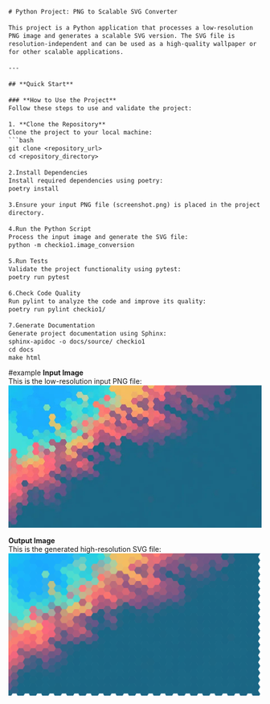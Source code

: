     # Python Project: PNG to Scalable SVG Converter

    This project is a Python application that processes a low-resolution PNG image and generates a scalable SVG version. The SVG file is resolution-independent and can be used as a high-quality wallpaper or for other scalable applications.

    ---

    ## **Quick Start**

    ### **How to Use the Project**
    Follow these steps to use and validate the project:

    1. **Clone the Repository**  
    Clone the project to your local machine:
    ```bash
    git clone <repository_url>
    cd <repository_directory>

    2.Install Dependencies
    Install required dependencies using poetry:
    poetry install

    3.Ensure your input PNG file (screenshot.png) is placed in the project directory.

    4.Run the Python Script
    Process the input image and generate the SVG file:
    python -m checkio1.image_conversion

    5.Run Tests
    Validate the project functionality using pytest:
    poetry run pytest

    6.Check Code Quality
    Run pylint to analyze the code and improve its quality:
    poetry run pylint checkio1/

    7.Generate Documentation
    Generate project documentation using Sphinx:
    sphinx-apidoc -o docs/source/ checkio1
    cd docs
    make html

#example
**Input Image**  
This is the low-resolution input PNG file:  
![Input Image](screenshot.png)

**Output Image**  
This is the generated high-resolution SVG file:  
![Output Image](output.svg)


